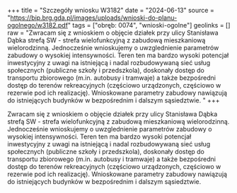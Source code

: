 +++
title = "Szczegóły wniosku W3182"
date = "2024-06-13"
source = "https://bip.brg.gda.pl/images/uploads/wnioski-do-planu-ogolnego/w3182.pdf"
tags = ["obręb: 0074", "wnioski-ogolne"]
geolinks = []
raw = "Zwracam się z wnioskiem o objęcie działek przy ulicy Stanisława Dąbka strefą SW - strefa wielofunkcyjną z zabudową mieszkaniową wielorodzinną. Jednocześnie wnioskujemy o uwzglednienie parametrów zabudowy o wysokiej intensywności. Teren ten ma bardzo wysoki potencjał inwestycyjny z uwagi na istniejącą i nadal rozbudowywaną sieć usług społecznych (publiczne szkoły i przedszkola), doskonały dostęp do transportu zbiorowego (m.in. autobusy i tramwaje) a także bezpośredni dostęp do terenów rekreacyjnych (częściowo urządzonych, częściowo w rezerwie pod ich realizację). Wnioskowane parametry zabudowy nawiązują do istniejących budynków w bezpośrednim i dalszym sąsiedztwie. "
+++

Zwracam się z wnioskiem o objęcie działek przy ulicy Stanisława Dąbka strefą SW - strefa wielofunkcyjną z
zabudową mieszkaniową wielorodzinną. Jednocześnie wnioskujemy o uwzglednienie parametrów zabudowy
o wysokiej intensywności. Teren ten ma bardzo wysoki potencjał inwestycyjny z uwagi na istniejącą i nadal
rozbudowywaną sieć usług społecznych (publiczne szkoły i przedszkola), doskonały dostęp do transportu
zbiorowego (m.in. autobusy i tramwaje) a także bezpośredni dostęp do terenów rekreacyjnych (częściowo
urządzonych, częściowo w rezerwie pod ich realizację). Wnioskowane parametry zabudowy nawiązują do
istniejących budynków w bezpośrednim i dalszym sąsiedztwie.



